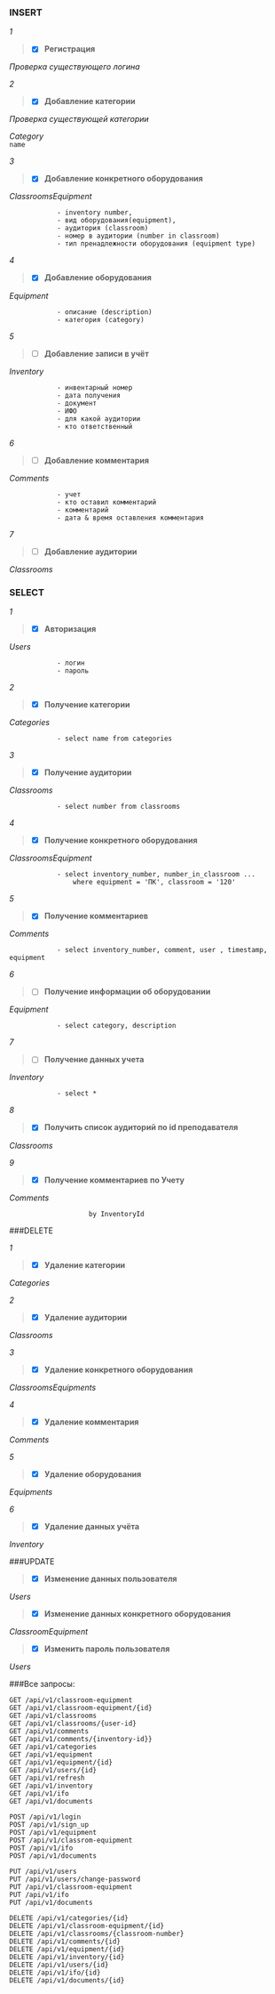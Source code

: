 
### INSERT 

*1*

> - [x] **Регистрация**

*Проверка существующего логина*

*2*
> - [x] **Добавление категории**

*Проверка существующей категории* 

*Category*  
                        `name`

*3*
> - [x] **Добавление конкретного оборудования**

*ClassroomsEquipment* 

                - inventory number,
                - вид оборудования(equipment),
                - аудитория (classroom)
                - номер в аудитории (number in classroom)
                - тип пренадлежности оборудования (equipment type)

*4*
> - [x] **Добавление оборудования**

*Equipment*
                        
                - описание (description)
                - категория (category)

*5*

> - [ ] **Добавление записи в учёт**

*Inventory*

                - инвентарный номер
                - дата получения
                - документ
                - ИФО
                - для какой аудитории
                - кто ответственный

*6*

> - [ ] **Добавление комментария**

*Comments*

                - учет
                - кто оставил комментарий
                - комментарий
                - дата & время оставления комментария

*7*

> - [ ] **Добавление аудитории**

*Classrooms*

### SELECT

*1*
> - [x] **Авторизация**

*Users*

                - логин
                - пароль

*2*
> - [x] **Получение категории**

*Categories*

                - select name from categories

*3*
> - [x] **Получение аудитории**

*Classrooms*

                - select number from classrooms

*4*
> - [x] **Получение конкретного оборудования**

*ClassroomsEquipment*

                - select inventory_number, number_in_classroom ...
                    where equipment = 'ПК', classroom = '120'

*5*
> - [x] **Получение комментариев**

*Comments*

                - select inventory_number, comment, user , timestamp, equipment

*6*

> - [ ] **Получение информации об оборудовании**

*Equipment*

                - select category, description

*7*

> - [ ] **Получение данных учета**

*Inventory*

                - select *

*8*
> - [x] **Получить список аудиторий по id преподавателя**

*Classrooms*


*9*
> - [x] **Получение комментариев по Учету**

*Comments*
                            
                        by InventoryId


###DELETE

*1*

> - [x] **Удаление категории**

*Categories*

*2*

> - [x] **Удаление аудитории**

*Classrooms*

*3*

> - [x] **Удаление конкретного оборудования**

*ClassroomsEquipments*

*4*

> - [x] **Удаление комментария**

*Comments*

*5*

> - [x] **Удаление оборудования**

*Equipments*

*6*

> - [x] **Удаление данных учёта**

*Inventory*


###UPDATE

> - [x] **Изменение данных пользователя**

*Users*

> - [x] **Изменение данных конкретного оборудования**

*ClassroomEquipment*

> - [x] **Изменить пароль пользователя**

*Users*

###Все запросы:
```
GET /api/v1/classroom-equipment
GET /api/v1/classroom-equipment/{id}
GET /api/v1/classrooms
GET /api/v1/classrooms/{user-id}
GET /api/v1/comments
GET /api/v1/comments/{inventory-id}}
GET /api/v1/categories
GET /api/v1/equipment
GET /api/v1/equipment/{id}
GET /api/v1/users/{id}
GET /api/v1/refresh
GET /api/v1/inventory
GET /api/v1/ifo
GET /api/v1/documents

POST /api/v1/login
POST /api/v1/sign_up
POST /api/v1/equipment
POST /api/v1/classrom-equipment
POST /api/v1/ifo
POST /api/v1/documents

PUT /api/v1/users
PUT /api/v1/users/change-password
PUT /api/v1/classroom-equipment
PUT /api/v1/ifo
PUT /api/v1/documents

DELETE /api/v1/categories/{id}
DELETE /api/v1/classroom-equipment/{id}
DELETE /api/v1/classrooms/{classroom-number}
DELETE /api/v1/comments/{id}
DELETE /api/v1/equipment/{id}
DELETE /api/v1/inventory/{id}
DELETE /api/v1/users/{id}
DELETE /api/v1/ifo/{id}
DELETE /api/v1/documents/{id}